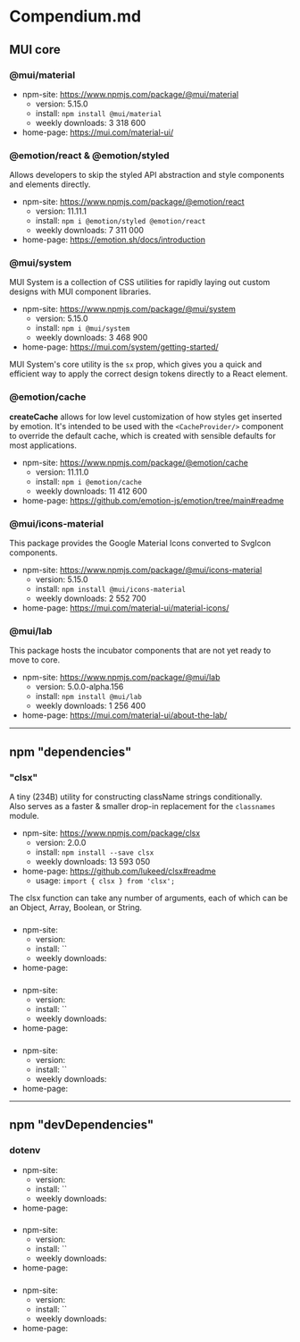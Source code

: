 # Compendium.md

## MUI core

### @mui/material

* npm-site: https://www.npmjs.com/package/@mui/material
  - version: 5.15.0
  - install: `npm install @mui/material`
  - weekly downloads: 3 318 600
* home-page: https://mui.com/material-ui/

### @emotion/react & @emotion/styled
Allows developers to skip the styled API abstraction and style components and elements directly.

* npm-site: https://www.npmjs.com/package/@emotion/react
  - version: 11.11.1
  - install: `npm i @emotion/styled @emotion/react`
  - weekly downloads: 7 311 000
* home-page: https://emotion.sh/docs/introduction

### @mui/system
MUI System is a collection of CSS utilities for rapidly laying out custom designs with MUI component libraries.

* npm-site: https://www.npmjs.com/package/@mui/system
  - version: 5.15.0
  - install: `npm i @mui/system`
  - weekly downloads: 3 468 900
* home-page: https://mui.com/system/getting-started/

MUI System's core utility is the `sx` prop, which gives you a quick and efficient way to apply the correct design tokens directly to a React element.

### @emotion/cache
**createCache** allows for low level customization of how styles get inserted by emotion. It's intended to be used with the `<CacheProvider/>` component to override the default cache, which is created with sensible defaults for most applications.

* npm-site: https://www.npmjs.com/package/@emotion/cache
  - version: 11.11.0
  - install: `npm i @emotion/cache`
  - weekly downloads: 11 412 600
* home-page: https://github.com/emotion-js/emotion/tree/main#readme


### @mui/icons-material
This package provides the Google Material Icons converted to SvgIcon components.

* npm-site: https://www.npmjs.com/package/@mui/icons-material
  - version: 5.15.0
  - install: `npm install @mui/icons-material`
  - weekly downloads: 2 552 700
* home-page: https://mui.com/material-ui/material-icons/

### @mui/lab
This package hosts the incubator components that are not yet ready to move to core.

* npm-site: https://www.npmjs.com/package/@mui/lab
  - version: 5.0.0-alpha.156
  - install: `npm install @mui/lab`
  - weekly downloads: 1 256 400
* home-page: https://mui.com/material-ui/about-the-lab/

- - -

## npm "dependencies"

### "clsx"
A tiny (234B) utility for constructing className strings conditionally.\
Also serves as a faster & smaller drop-in replacement for the `classnames` module.

* npm-site: https://www.npmjs.com/package/clsx
  - version: 2.0.0
  - install: `npm install --save clsx`
  - weekly downloads: 13 593 050
* home-page: https://github.com/lukeed/clsx#readme
  - usage: `import { clsx } from 'clsx';`

The clsx function can take any number of arguments, each of which can be an Object, Array, Boolean, or String.



### 

* npm-site:
  - version:
  - install: ``
  - weekly downloads:
* home-page:

### 

* npm-site:
  - version:
  - install: ``
  - weekly downloads:
* home-page:

### 

* npm-site:
  - version:
  - install: ``
  - weekly downloads:
* home-page:

- - -

## npm "devDependencies"

### dotenv

* npm-site:
  - version:
  - install: ``
  - weekly downloads:
* home-page:


### 

* npm-site:
  - version:
  - install: ``
  - weekly downloads:
* home-page:

### 

* npm-site:
  - version:
  - install: ``
  - weekly downloads:
* home-page:






